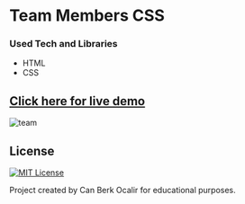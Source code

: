 # Team Members CSS

### Used Tech and Libraries
* HTML
* CSS

## [Click here for live demo](https://fluffy-semifreddo-8f3261.netlify.app/)

![team](https://user-images.githubusercontent.com/11324886/197599494-d16cf238-655a-4792-bd26-949fe9361a3c.gif)


## License

[![MIT License](https://img.shields.io/badge/License-MIT-green.svg)](https://choosealicense.com/licenses/mit/)

Project created by Can Berk Ocalir for educational purposes.
